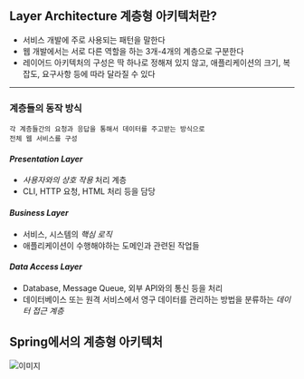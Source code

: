 ## Layer Architecture 계층형 아키텍처란?

- 서비스 개발에 주로 사용되는 패턴을 말한다
- 웹 개발에서는 서로 다른 역할을 하는 3개-4개의 계층으로 구분한다
- 레이어드 아키텍처의 구성은 딱 하나로 정해져 있지 않고, 애플리케이션의 크기, 복잡도, 요구사항 등에 따라 달라질 수 있다

---

### 계층들의 동작 방식

```
각 계층들간의 요청과 응답을 통해서 데이터를 주고받는 방식으로
전체 웹 서비스를 구성
```

#### _Presentation Layer_

- _사용자와의 상호 작용_ 처리 계층
- CLI, HTTP 요청, HTML 처리 등을 담당

#### _Business Layer_

- 서비스, 시스템의 _핵심 로직_
- 애플리케이션이 수행해야하는 도메인과 관련된 작업들

#### _Data Access Layer_

- Database, Message Queue, 외부 API와의 통신 등을 처리
- 데이터베이스 또는 원격 서비스에서 영구 데이터를 관리하는 방법을 분류하는 _데이터 접근 계층_

## Spring에서의 계층형 아키텍처

![이미지](https://cdn.discordapp.com/attachments/1101379175744544889/1206023982818656316/2024-02-11_8.48.13.png?ex=65da805c&is=65c80b5c&hm=2223edc97cfee8e6ecbe65840ee5b30a02bd075432a964c81db57b5c0e7f6b4f& "이미지")
